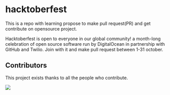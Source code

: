 # hacktoberfest

This is a repo with learning propose to make pull request(PR) and get contribute on opensource project.

Hacktoberfest is open to everyone in our global community! a month-long celebration of open source software run by DigitalOcean in partnership with GitHub and Twilio. Join with it and make pull request between 1-31 october.

## Contributors
This project exists thanks to all the people who contribute.

[![](https://contributors-img.web.app/image?repo=N1ght420/hacktoberfest2020)](https://github.com/N1ght420/hacktoberfest2020/graphs/contributors)
